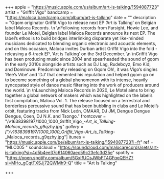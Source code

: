 +++
apple = "https://music.apple.com/us/album/art-is-talking/1594087723"
artist = "Griffit Vigo"
bandcamp = "https://maloca.bandcamp.com/album/art-is-talking"
date = ""
description = "Gqom originator Griffit Vigo to release next EP ‘Art is Talking’ on Belgian label Maloca Records.   \n  \nFollowing records from Farsight, Howie Lee, and founder Le Motel, Belgian label Maloca Records announce its next EP. The label’s ethos is to build bridges interlinking disparate yet like-minded musicians dedicated to blending organic electronic and acoustic elements, and on this occasion, Maloca invites Durban artist Griffit Vigo into the fold - releasing a 6-track EP, ‘Art is Talking’ on the 3rd December.   \n  \nGriffit Vigo has been producing music since 2004 and spearheaded the sound of gqom in the early 2010s alongside artists such as DJ Lag, Rudeboyz, Emo Kid, and Dominowe. Predominantly releasing on Gqom Oh!, it was Vigo’s singles ’Ree’s Vibe’ and ‘DJ’ that cemented his reputation and helped gqom go on to become something of a global phenomenon with its intense, heavily syncopated style of dance music filtering into the work of producers around the world.   \n  \nLaunching Maloca Records in 2020, Le Motel aims to bring together a global network of makers which was highlighted on the label’s first compilation, Maloca Vol. 1. The release focused on a terrestrial and borderless percussive sound that has been bubbling in clubs and Le Motel’s orbit, featuring tracks from Nick León, OMAAR, DJ JM, Dengue Dengue Dengue, Coen, DJ N.K. and Tsongo."
frontcover = "/v1638398197/1000_1000_Griffit_Vigo_-_Art_is_Talking_-_Maloca_records_g9qzhy.jpg"
gallery = ["/v1638398197/1000_1000_Griffit_Vigo_-_Art_is_Talking_-_Maloca_records_g9qzhy.jpg"]
itunes = "https://music.apple.com/be/album/art-is-talking/1594087723?l=fr"
ref = "MLC005 "
soundcloud = "https://soundcloud.com/malocarecords/sets/art-is-talking?si=4d5b4ee37c614060aec59c23efc3d25e"
spotify = "https://open.spotify.com/album/5GxIfUCsJWbFT4GFqoQEHZ?si=MHo_gCqtTXSJj72QWMh9-Q"
title = "Art Is Talking"

+++
